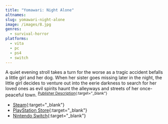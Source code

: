 ```yaml
---
title: "Yomawari: Night Alone"
altnames:
slug: yomawari-night-alone
image: /images/8.jpg
genres:
  - survival-horror
platforms:
  - vita
  - pc
  - ps4
  - switch
---
```


A quiet evening stroll takes a turn for the worse as a tragic accident befalls a little girl and her dog. When her sister goes missing later in the night, the little girl decides to venture out into the eerie darkness to search for her loved ones as evil spirits haunt the alleyways and streets of her once-peaceful town. <sup>[Publisher Description](https://store.steampowered.com/app/477870/Yomawari_Night_Alone/){:target="_blank"}</sup>

- [Steam](https://store.steampowered.com/app/477870/Yomawari_Night_Alone/){:target="_blank"}
- [PlayStation Store](https://store.playstation.com/en-us/product/UP1063-CUSA09195_00-SHINYOMAWARI0001s){:target="_blank"}
- [Nintendo Switch](https://www.nintendo.com/store/products/yomawari-the-long-night-collection-switch/){:target="_blank"}